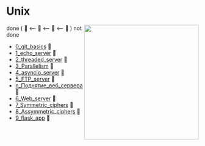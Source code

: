 # Unix

<img src=https://png.pngtree.com/png-vector/20190927/ourlarge/pngtree-adorable-baby-alpaca-illustration-for-nursery-decoration-png-image_1755209.jpg width=300 height=auto align="right"/>

done ( :green_book: <-- :ledger: <-- :orange_book: <-- :closed_book: ) not done

* [0_git_basics](https://github.com/TatianaVolkovaa/Unix/tree/main/0_git_basics) :green_book:
* [1_echo_server](https://github.com/TatianaVolkovaa/Unix/tree/main/1_echo_server) :green_book:
* [2_threaded_server](https://github.com/TatianaVolkovaa/Unix/tree/main/2_threaded_server) :green_book:
* [3_Parallelism](https://github.com/TatianaVolkovaa/Unix/tree/main/3_Parallelism) :green_book:
* [4_asyncio_server](https://github.com/TatianaVolkovaa/Unix/tree/main/4_asyncio_server) :green_book:
* [5_FTP_server](https://github.com/TatianaVolkovaa/Unix/tree/main/5_FTP_server) :green_book:
* [n_Поднятие_веб_сервера](https://github.com/TatianaVolkovaa/Unix/tree/main/n_Поднятие_веб_сервера) :green_book:
* [6_Web_server](https://github.com/TatianaVolkovaa/Unix/tree/main/6_Web_server) :green_book:
* [7_Symmetric_ciphers](https://github.com/TatianaVolkovaa/Unix/tree/main/7_Symmetric_ciphers) :closed_book:
* [8_Assymmetric_ciphers](https://github.com/TatianaVolkovaa/Unix/tree/main/8_Assymmetric_ciphers) :closed_book:
* [9_flask_app](https://github.com/TatianaVolkovaa/Unix/tree/main/9_flask_app) :closed_book:
